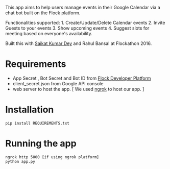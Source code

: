 This app aims to help users manage events in their Google Calendar via a chat bot built on the Flock platform.

Functionalities supported:
	1. Create/Update/Delete Calendar events
	2. Invite Guests to your events
	3. Show upcoming events
	4. Suggest slots for meeting based on everyone's availability.


Built this with [Saikat Kumar Dey](https://github.com/arkro/) and Rahul Bansal at Flockathon 2016.


# Requirements

+ App Secret , Bot Secret and Bot ID from [Flock Developer Platform](https://dev.flock.co) 
+ client_secret.json from Google API console
+ web server to host the app. [ We used [ngrok](https://ngrok.com/) to host our app.  ]


# Installation

	pip install REQUIREMENTS.txt


# Running the app

	ngrok http 5000 [if using ngrok platform]
	python app.py

